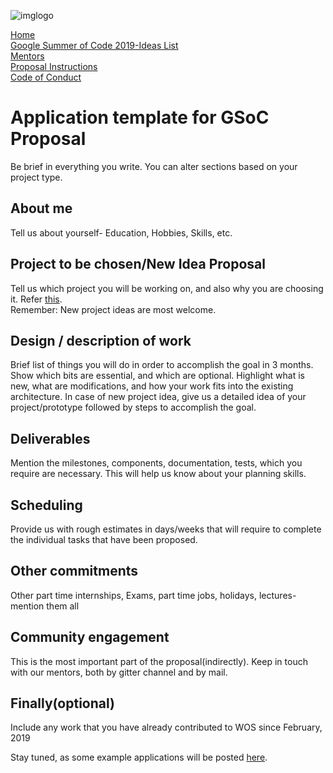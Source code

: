 ![imglogo](https://user-images.githubusercontent.com/42010556/52521641-fdbdb000-2c9f-11e9-82b8-adad757c50e0.png)  

[Home](https://world-of-open-source.github.io/)  
[Google Summer of Code 2019-Ideas List](ideas.md)  
[Mentors](mentors.md)  
[Proposal Instructions](application-instructions.md)  
[Code of Conduct](code-of-conduct.md)

# Application template for GSoC Proposal
Be brief in everything you write. You can alter sections based on your project  type.

## About me
Tell us about yourself- Education, Hobbies, Skills, etc.  

## Project to be chosen/New Idea Proposal
Tell us which project you will be working on, and also why you are choosing it. Refer [this](https://world-of-open-source.github.io/ideas.html).  
Remember: New project ideas are most welcome. 


## Design / description of work
Brief list of things you will do in order to accomplish the goal in 3 months.  
Show which bits are essential, and which are optional. Highlight what is new, what are modifications, and how your work fits into the existing architecture.
In case of new project idea, give us a detailed idea of your project/prototype followed by steps to accomplish the goal.

## Deliverables
Mention the milestones, components, documentation, tests, which you require are necessary. This will help us know about your planning skills.

## Scheduling
Provide us with rough estimates in days/weeks that will require to complete the individual tasks that have been proposed.

## Other commitments
Other part time internships, Exams, part time jobs, holidays, lectures- mention them all

## Community engagement
This is the most important part of the proposal(indirectly). Keep in touch with our mentors, both by gitter channel and by mail.  

## Finally(optional)
Include any work that you have already contributed to WOS since February, 2019  
  
Stay tuned, as some example applications will be posted [here](https://world-of-open-source.github.io/application-instructions.html).
